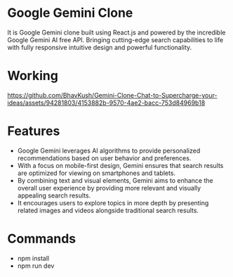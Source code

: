 # Google Gemini Clone
It is Google Gemini clone built using React.js and powered by the incredible Google Gemini AI free API. Bringing cutting-edge search capabilities to life with fully responsive intuitive design and powerful functionality.

# Working
https://github.com/BhavKush/Gemini-Clone-Chat-to-Supercharge-your-ideas/assets/94281803/4153882b-9570-4ae2-bacc-753d84969b18

# Features

* Google Gemini leverages AI algorithms to provide personalized recommendations based on user behavior and preferences.
* With a focus on mobile-first design, Gemini ensures that search results are optimized for viewing on smartphones and tablets.
* By combining text and visual elements, Gemini aims to enhance the overall user experience by providing more relevant and visually appealing search results.
* It encourages users to explore topics in more depth by presenting related images and videos alongside traditional search results.

# Commands
* npm install
* npm run dev


